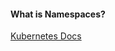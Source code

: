 #### What is Namespaces? 
[Kubernetes Docs](https://kubernetes.io/docs/concepts/overview/working-with-objects/namespaces/)